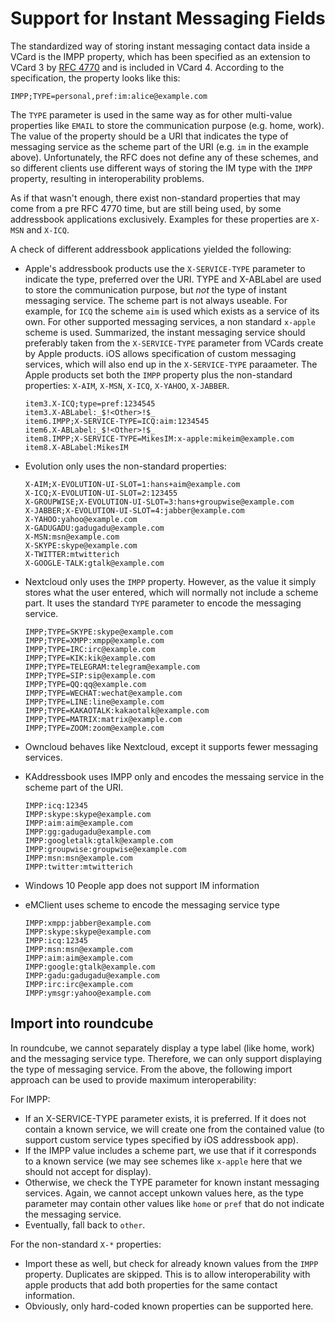 # Support for Instant Messaging Fields

The standardized way of storing instant messaging contact data inside a VCard is the IMPP property, which has been
specified as an extension to VCard 3 by [RFC 4770](https://tools.ietf.org/html/rfc4770) and is included in VCard 4.
According to the specification, the property looks like this:

```
IMPP;TYPE=personal,pref:im:alice@example.com
```

The `TYPE` parameter is used in the same way as for other multi-value properties like `EMAIL` to store the communication
purpose (e.g. home, work). The value of the property should be a URI that indicates the type of messaging service as
the scheme part of the URI (e.g. `im` in the example above). Unfortunately, the RFC does not define any of these
schemes, and so different clients use different ways of storing the IM type with the `IMPP` property, resulting in
interoperability problems.

As if that wasn't enough, there exist non-standard properties that may come from a pre RFC 4770 time, but are still
being used, by some addressbook applications exclusively. Examples for these properties are `X-MSN` and `X-ICQ`.

A check of different addressbook applications yielded the following:

- Apple's addressbook products use the `X-SERVICE-TYPE` parameter to indicate the type, preferred over the URI. TYPE and
  X-ABLabel are used to store the communication purpose, but _not_ the type of instant messaging service. The scheme
  part is not always useable. For example, for `ICQ` the scheme `aim` is used which exists as a service of its own. For
  other supported messaging services, a non standard `x-apple` scheme is used. Summarized, the instant messaging service
  should preferably taken from the `X-SERVICE-TYPE` parameter from VCards create by Apple products. iOS allows
  specification of custom messaging services, which will also end up in the `X-SERVICE-TYPE` paraameter. The Apple
  products set both the `IMPP` property plus the non-standard properties: `X-AIM`, `X-MSN`, `X-ICQ`, `X-YAHOO`,
  `X-JABBER`.
  ```
  item3.X-ICQ;type=pref:1234545
  item3.X-ABLabel:_$!<Other>!$_
  item6.IMPP;X-SERVICE-TYPE=ICQ:aim:1234545
  item6.X-ABLabel:_$!<Other>!$_
  item8.IMPP;X-SERVICE-TYPE=MikesIM:x-apple:mikeim@example.com
  item8.X-ABLabel:MikesIM
  ```

- Evolution only uses the non-standard properties:
  ```
  X-AIM;X-EVOLUTION-UI-SLOT=1:hans+aim@example.com
  X-ICQ;X-EVOLUTION-UI-SLOT=2:123455
  X-GROUPWISE;X-EVOLUTION-UI-SLOT=3:hans+groupwise@example.com
  X-JABBER;X-EVOLUTION-UI-SLOT=4:jabber@example.com
  X-YAHOO:yahoo@example.com
  X-GADUGADU:gadugadu@example.com
  X-MSN:msn@example.com
  X-SKYPE:skype@example.com
  X-TWITTER:mtwitterich
  X-GOOGLE-TALK:gtalk@example.com
  ```

- Nextcloud only uses the `IMPP` property. However, as the value it simply stores what the user entered, which will
  normally not include a scheme part. It uses the standard `TYPE` parameter to encode the messaging service.
  ```
  IMPP;TYPE=SKYPE:skype@example.com
  IMPP;TYPE=XMPP:xmpp@example.com
  IMPP;TYPE=IRC:irc@example.com
  IMPP;TYPE=KIK:kik@example.com
  IMPP;TYPE=TELEGRAM:telegram@example.com
  IMPP;TYPE=SIP:sip@example.com
  IMPP;TYPE=QQ:qq@example.com
  IMPP;TYPE=WECHAT:wechat@example.com
  IMPP;TYPE=LINE:line@example.com
  IMPP;TYPE=KAKAOTALK:kakaotalk@example.com
  IMPP;TYPE=MATRIX:matrix@example.com
  IMPP;TYPE=ZOOM:zoom@example.com
  ```

- Owncloud behaves like Nextcloud, except it supports fewer messaging services.

- KAddressbook uses IMPP only and encodes the messaing service in the scheme part of the URI.
  ```
  IMPP:icq:12345
  IMPP:skype:skype@example.com
  IMPP:aim:aim@example.com
  IMPP:gg:gadugadu@example.com
  IMPP:googletalk:gtalk@example.com
  IMPP:groupwise:groupwise@example.com
  IMPP:msn:msn@example.com
  IMPP:twitter:mtwitterich
  ```

- Windows 10 People app does not support IM information

- eMClient uses scheme to encode the messaging service type
  ```
  IMPP:xmpp:jabber@example.com
  IMPP:skype:skype@example.com
  IMPP:icq:12345
  IMPP:msn:msn@example.com
  IMPP:aim:aim@example.com
  IMPP:google:gtalk@example.com
  IMPP:gadu:gadugadu@example.com
  IMPP:irc:irc@example.com
  IMPP:ymsgr:yahoo@example.com
  ```

## Import into roundcube

In roundcube, we cannot separately display a type label (like home, work) and the messaging service type. Therefore, we
can only support displaying the type of messaging service. From the above, the following import approach can be used to
provide maximum interoperability:

For IMPP:
  - If an X-SERVICE-TYPE parameter exists, it is preferred. If it does not contain a known service, we will create one
    from the contained value (to support custom service types specified by iOS addressbook app).
  - If the IMPP value includes a scheme part, we use that if it corresponds to a known service (we may see schemes like
    `x-apple` here that we should not accept for display).
  - Otherwise, we check the TYPE parameter for known instant messaging services. Again, we cannot accept unkown values
    here, as the type parameter may contain other values like `home` or `pref` that do not indicate the messaging
    service.
  - Eventually, fall back to `other`.


For the non-standard `X-*` properties:
  - Import these as well, but check for already known values from the `IMPP` property. Duplicates are skipped. This is
    to allow interoperability with apple products that add both properties for the same contact information.
  - Obviously, only hard-coded known properties can be supported here.


